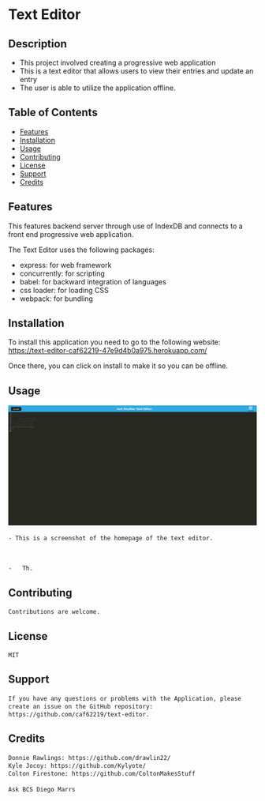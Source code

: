 # Text Editor

## Description
- This project involved creating a progressive web application
- This is a text editor that allows users to view their entries and update an entry
- The user is able to utilize the application offline.

## Table of Contents

- [Features](#features)
- [Installation](#installation)
- [Usage](#usage)
- [Contributing](#contributing)
- [License](#license)
- [Support](#support)
- [Credits](#credits)


## Features

This features backend server through use of IndexDB and connects to a front end progressive web application.

The Text Editor uses the following packages:

- express: for web framework
- concurrently: for scripting
- babel: for backward integration of languages
- css loader: for loading CSS
- webpack: for bundling 

## Installation

To install this application you need to go to the following website:  https://text-editor-caf62219-47e9d4b0a975.herokuapp.com/

Once there, you can click on install to make it so you can be offline.


## Usage

<img src="./images/screenshot-JATE.png" alt="Screenshot of JATE" width="600px" />

    - This is a screenshot of the homepage of the text editor.

<img src="" alt="" width="600px" />   
    
    -   Th.



## Contributing

    Contributions are welcome.

## License

    MIT

## Support

    If you have any questions or problems with the Application, please create an issue on the GitHub repository: https://github.com/caf62219/text-editor.

## Credits

    Donnie Rawlings: https://github.com/drawlin22/
    Kyle Jocoy: https://github.com/Kylyote/
    Colton Firestone: https://github.com/ColtonMakesStuff

    Ask BCS Diego Marrs

